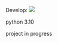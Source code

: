 Develop:
<img src="https://github.com/Deskent/ci_api/workflows/ci_api_tests/badge.svg?branch=develop"><br>

python 3.10

project in progress


